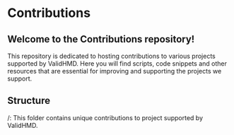 # Contributions

## Welcome to the Contributions repository!
This repository is dedicated to hosting contributions to various projects supported by ValidHMD. Here you will find scripts, code snippets and other resources that are essential for improving and supporting the projects we support.

## Structure
<project name>/: This folder contains unique contributions to project supported by ValidHMD.

